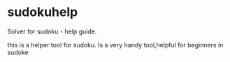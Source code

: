 # sudokuhelp

Solver for sudoku - help guide.

this is a helper tool for sudoku. Is a very handy tool,helpful for beginners in sudoke
